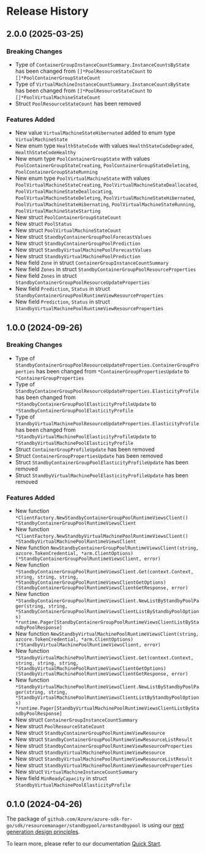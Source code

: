 # Release History

## 2.0.0 (2025-03-25)
### Breaking Changes

- Type of `ContainerGroupInstanceCountSummary.InstanceCountsByState` has been changed from `[]*PoolResourceStateCount` to `[]*PoolContainerGroupStateCount`
- Type of `VirtualMachineInstanceCountSummary.InstanceCountsByState` has been changed from `[]*PoolResourceStateCount` to `[]*PoolVirtualMachineStateCount`
- Struct `PoolResourceStateCount` has been removed

### Features Added

- New value `VirtualMachineStateHibernated` added to enum type `VirtualMachineState`
- New enum type `HealthStateCode` with values `HealthStateCodeDegraded`, `HealthStateCodeHealthy`
- New enum type `PoolContainerGroupState` with values `PoolContainerGroupStateCreating`, `PoolContainerGroupStateDeleting`, `PoolContainerGroupStateRunning`
- New enum type `PoolVirtualMachineState` with values `PoolVirtualMachineStateCreating`, `PoolVirtualMachineStateDeallocated`, `PoolVirtualMachineStateDeallocating`, `PoolVirtualMachineStateDeleting`, `PoolVirtualMachineStateHibernated`, `PoolVirtualMachineStateHibernating`, `PoolVirtualMachineStateRunning`, `PoolVirtualMachineStateStarting`
- New struct `PoolContainerGroupStateCount`
- New struct `PoolStatus`
- New struct `PoolVirtualMachineStateCount`
- New struct `StandbyContainerGroupPoolForecastValues`
- New struct `StandbyContainerGroupPoolPrediction`
- New struct `StandbyVirtualMachinePoolForecastValues`
- New struct `StandbyVirtualMachinePoolPrediction`
- New field `Zone` in struct `ContainerGroupInstanceCountSummary`
- New field `Zones` in struct `StandbyContainerGroupPoolResourceProperties`
- New field `Zones` in struct `StandbyContainerGroupPoolResourceUpdateProperties`
- New field `Prediction`, `Status` in struct `StandbyContainerGroupPoolRuntimeViewResourceProperties`
- New field `Prediction`, `Status` in struct `StandbyVirtualMachinePoolRuntimeViewResourceProperties`


## 1.0.0 (2024-09-26)
### Breaking Changes

- Type of `StandbyContainerGroupPoolResourceUpdateProperties.ContainerGroupProperties` has been changed from `*ContainerGroupPropertiesUpdate` to `*ContainerGroupProperties`
- Type of `StandbyContainerGroupPoolResourceUpdateProperties.ElasticityProfile` has been changed from `*StandbyContainerGroupPoolElasticityProfileUpdate` to `*StandbyContainerGroupPoolElasticityProfile`
- Type of `StandbyVirtualMachinePoolResourceUpdateProperties.ElasticityProfile` has been changed from `*StandbyVirtualMachinePoolElasticityProfileUpdate` to `*StandbyVirtualMachinePoolElasticityProfile`
- Struct `ContainerGroupProfileUpdate` has been removed
- Struct `ContainerGroupPropertiesUpdate` has been removed
- Struct `StandbyContainerGroupPoolElasticityProfileUpdate` has been removed
- Struct `StandbyVirtualMachinePoolElasticityProfileUpdate` has been removed

### Features Added

- New function `*ClientFactory.NewStandbyContainerGroupPoolRuntimeViewsClient() *StandbyContainerGroupPoolRuntimeViewsClient`
- New function `*ClientFactory.NewStandbyVirtualMachinePoolRuntimeViewsClient() *StandbyVirtualMachinePoolRuntimeViewsClient`
- New function `NewStandbyContainerGroupPoolRuntimeViewsClient(string, azcore.TokenCredential, *arm.ClientOptions) (*StandbyContainerGroupPoolRuntimeViewsClient, error)`
- New function `*StandbyContainerGroupPoolRuntimeViewsClient.Get(context.Context, string, string, string, *StandbyContainerGroupPoolRuntimeViewsClientGetOptions) (StandbyContainerGroupPoolRuntimeViewsClientGetResponse, error)`
- New function `*StandbyContainerGroupPoolRuntimeViewsClient.NewListByStandbyPoolPager(string, string, *StandbyContainerGroupPoolRuntimeViewsClientListByStandbyPoolOptions) *runtime.Pager[StandbyContainerGroupPoolRuntimeViewsClientListByStandbyPoolResponse]`
- New function `NewStandbyVirtualMachinePoolRuntimeViewsClient(string, azcore.TokenCredential, *arm.ClientOptions) (*StandbyVirtualMachinePoolRuntimeViewsClient, error)`
- New function `*StandbyVirtualMachinePoolRuntimeViewsClient.Get(context.Context, string, string, string, *StandbyVirtualMachinePoolRuntimeViewsClientGetOptions) (StandbyVirtualMachinePoolRuntimeViewsClientGetResponse, error)`
- New function `*StandbyVirtualMachinePoolRuntimeViewsClient.NewListByStandbyPoolPager(string, string, *StandbyVirtualMachinePoolRuntimeViewsClientListByStandbyPoolOptions) *runtime.Pager[StandbyVirtualMachinePoolRuntimeViewsClientListByStandbyPoolResponse]`
- New struct `ContainerGroupInstanceCountSummary`
- New struct `PoolResourceStateCount`
- New struct `StandbyContainerGroupPoolRuntimeViewResource`
- New struct `StandbyContainerGroupPoolRuntimeViewResourceListResult`
- New struct `StandbyContainerGroupPoolRuntimeViewResourceProperties`
- New struct `StandbyVirtualMachinePoolRuntimeViewResource`
- New struct `StandbyVirtualMachinePoolRuntimeViewResourceListResult`
- New struct `StandbyVirtualMachinePoolRuntimeViewResourceProperties`
- New struct `VirtualMachineInstanceCountSummary`
- New field `MinReadyCapacity` in struct `StandbyVirtualMachinePoolElasticityProfile`


## 0.1.0 (2024-04-26)

The package of `github.com/Azure/azure-sdk-for-go/sdk/resourcemanager/standbypool/armstandbypool` is using our [next generation design principles](https://azure.github.io/azure-sdk/general_introduction.html).

To learn more, please refer to our documentation [Quick Start](https://aka.ms/azsdk/go/mgmt).
